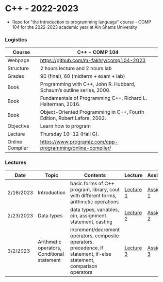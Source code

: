 # C++ - 2022-2023

- Repo for "the Introduction to programming language" course - COMP 104 for the 2022-2023 academic year at Ain Shams University

### Logistics

Course | C++ - COMP 104
---|----
Webpage| https://github.com/m-fakhry/comp104-2023
Structure | 2 hours lecture and 2 hours lab
Grades | 90 (final), 60 (midterm + exam + lab)
Book | Programming with C++, John R. Hubbard, Schaum’s outline series, 2000.
Book | Fundamentals of Programming C++, Richard L. Halterman, 2016.
Book | Object-Oriented Programming in C++, Fourth Edition, Robert Lafore, 2002.
Objective | Learn how to program
Lecture| Thursday 10-12 (Hall G).
Online Compiler | https://www.programiz.com/cpp-programming/online-compiler/

### Lectures

Date | Topic | Contents | Lecture | Assignment
---|---|---|---|---
2/16/2023| Introduction | basic forms of C++ program, library, cout with different forms, arithmetic operations | [Lecture 1](Lectures/lec1.md) | [Assignment 1](Assignments/assignment1.md)
2/23/2023| Data types | data types, variables, cin, assignment statement, casting | [Lecture 2](Lectures/lec2.md) | [Assignment 2](Assignments/assignment2.md)
3/2/2023| Arithmetic operators, Conditional statement | increment/decrement operators, composite operators, precedence, if statement, if-else statement, comparison operators | [Lecture 3](Lectures/lec3.md) | [Assignment 3](Assignments/assignment3.md)
